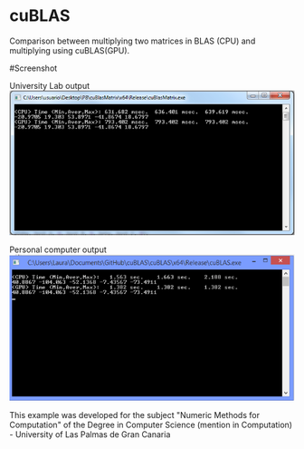 # cuBLAS
Comparison between multiplying two matrices in BLAS (CPU) and multiplying using cuBLAS(GPU).

#Screenshot

University Lab output 
![alt tag](https://raw.githubusercontent.com/LauraLaureus/cuBLAS/master/gpuvscpu.png)

Personal computer output
![alt tag](https://raw.githubusercontent.com/LauraLaureus/cuBLAS/master/gpuvscpu_personal.png)

This example was developed for the subject "Numeric Methods for Computation" of the Degree in Computer Science (mention in Computation) - University of Las Palmas de Gran Canaria
